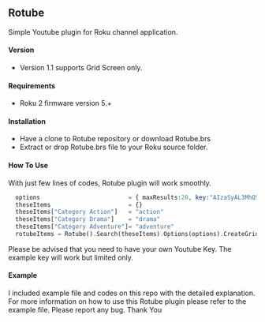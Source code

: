 ## Rotube
Simple Youtube plugin for Roku channel application.

#### Version
- Version 1.1 supports Grid Screen only.

#### Requirements
- Roku 2 firmware version 5.+

#### Installation
- Have a clone to Rotube repository or download Rotube.brs
- Extract or drop Rotube.brs file to your Roku source folder.

#### How To Use
With just few lines of codes, Rotube plugin will work smoothly.
  ```php
    options                         = { maxResults:20, key:"AIzaSyAL3MhQSCFMRyq8u4mlwL8PvuPxxNhCEDo"} 
    theseItems                      = {}
    theseItems["Category Action"]   = "action"
    theseItems["Category Drama"]    = "drama"
    theseItems["Category Adventure"]= "adventure"
    rotubeItems = Rotube().Search(theseItems).Options(options).CreateGridScreen(gridScreen)
 ```
 Please be advised that you need to have your own Youtube Key. The example key will work but limited only.
 
#### Example
 I included example file and codes on this repo with the detailed explanation. For more information on how to use this Rotube plugin please refer to the example file.
Please report any bug. Thank You